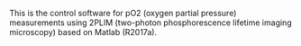 This is the control software for pO2 (oxygen partial pressure) measurements using 2PLIM (two-photon phosphorescence lifetime imaging microscopy) based on Matlab (R2017a). 
